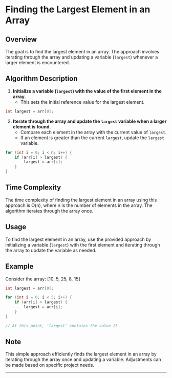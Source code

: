 # Finding the Largest Element in an Array 

## Overview

The goal is to find the largest element in an array. The approach involves iterating through the array and updating a variable (`largest`) whenever a larger element is encountered.

## Algorithm Description

1. **Initialize a variable (`largest`) with the value of the first element in the array.**
   - This sets the initial reference value for the largest element.

```cpp
int largest = arr[0];
```

2. **Iterate through the array and update the `largest` variable when a larger element is found.**
   - Compare each element in the array with the current value of `largest`.
   - If an element is greater than the current `largest`, update the `largest` variable.

```cpp
for (int i = 0; i < n; i++) {
    if (arr[i] > largest) {
        largest = arr[i];
    }
}
```

## Time Complexity

The time complexity of finding the largest element in an array using this approach is O(n), where n is the number of elements in the array. The algorithm iterates through the array once.

## Usage

To find the largest element in an array, use the provided approach by initializing a variable (`largest`) with the first element and iterating through the array to update the variable as needed.

## Example

Consider the array: [10, 5, 25, 8, 15]

```cpp
int largest = arr[0];

for (int i = 0; i < 5; i++) {
    if (arr[i] > largest) {
        largest = arr[i];
    }
}

// At this point, 'largest' contains the value 25
```

## Note

This simple approach efficiently finds the largest element in an array by iterating through the array once and updating a variable. Adjustments can be made based on specific project needs.

---
